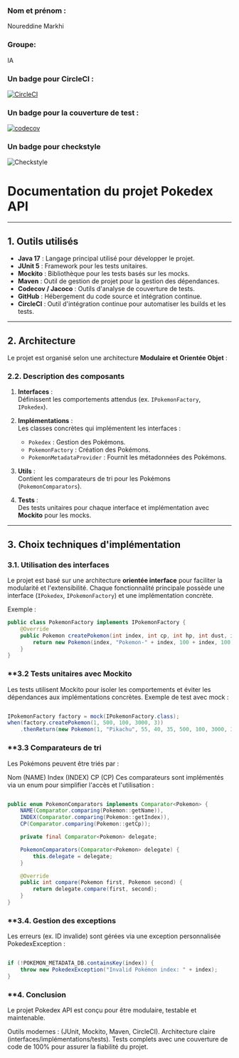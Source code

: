 ### Nom et prénom : 
Noureddine Markhi 
### Groupe: 
IA
### Un badge pour CircleCI :
[![CircleCI](https://dl.circleci.com/status-badge/img/circleci/EhXjGu6NS4af4Q4T46kqk4/JDLGy8q4t2ehBvrgtSPBth/tree/main.svg?style=svg)](https://dl.circleci.com/status-badge/redirect/circleci/EhXjGu6NS4af4Q4T46kqk4/JDLGy8q4t2ehBvrgtSPBth/tree/main)
### Un badge pour la couverture de test :
[![codecov](https://codecov.io/gh/NoureddineMarkhi/ceri-m1-techniques-de-test/branch/main/graph/badge.svg)](https://codecov.io/gh/NoureddineMarkhi/ceri-m1-techniques-de-test)
### Un badge pour checkstyle
![Checkstyle](https://github.com/NoureddineMarkhi/ceri-m1-techniques-de-test/actions/workflows/checkstyle.yml/badge.svg)
# Documentation du projet **Pokedex API**

---

## **1. Outils utilisés**

- **Java 17** : Langage principal utilisé pour développer le projet.
- **JUnit 5** : Framework pour les tests unitaires.
- **Mockito** : Bibliothèque pour les tests basés sur les mocks.
- **Maven** : Outil de gestion de projet pour la gestion des dépendances.
- **Codecov / Jacoco** : Outils d'analyse de couverture de tests.
- **GitHub** : Hébergement du code source et intégration continue.
- **CircleCI** : Outil d'intégration continue pour automatiser les builds et les tests.

---

## **2. Architecture**

Le projet est organisé selon une architecture **Modulaire et Orientée Objet** :


### **2.2. Description des composants**

1. **Interfaces** :  
   Définissent les comportements attendus (ex. `IPokemonFactory`, `IPokedex`).

2. **Implémentations** :  
   Les classes concrètes qui implémentent les interfaces :
    - `Pokedex` : Gestion des Pokémons.
    - `PokemonFactory` : Création des Pokémons.
    - `PokemonMetadataProvider` : Fournit les métadonnées des Pokémons.

3. **Utils** :  
   Contient les comparateurs de tri pour les Pokémons (`PokemonComparators`).

4. **Tests** :  
   Des tests unitaires pour chaque interface et implémentation avec **Mockito** pour les mocks.

---

## **3. Choix techniques d'implémentation**

### **3.1. Utilisation des interfaces**
Le projet est basé sur une architecture **orientée interface** pour faciliter la modularité et l'extensibilité. Chaque fonctionnalité principale possède une interface (`IPokedex`, `IPokemonFactory`) et une implémentation concrète.

Exemple :
```java
public class PokemonFactory implements IPokemonFactory {
    @Override
    public Pokemon createPokemon(int index, int cp, int hp, int dust, int candy) {
        return new Pokemon(index, "Pokemon-" + index, 100 + index, 100 + index, 100 + index, cp, hp, dust, candy, 0.0);
    }
}
```

### **3.2 Tests unitaires avec Mockito
Les tests utilisent Mockito pour isoler les comportements et éviter les dépendances aux implémentations concrètes.
Exemple de test avec mock :

```java

IPokemonFactory factory = mock(IPokemonFactory.class);
when(factory.createPokemon(1, 500, 100, 3000, 3))
    .thenReturn(new Pokemon(1, "Pikachu", 55, 40, 35, 500, 100, 3000, 3, 80.0));

```

### **3.3 Comparateurs de tri
Les Pokémons peuvent être triés par :

Nom (NAME)
Index (INDEX)
CP (CP)
Ces comparateurs sont implémentés via un enum pour simplifier l'accès et l'utilisation :

``` java

public enum PokemonComparators implements Comparator<Pokemon> {
    NAME(Comparator.comparing(Pokemon::getName)),
    INDEX(Comparator.comparing(Pokemon::getIndex)),
    CP(Comparator.comparing(Pokemon::getCp));

    private final Comparator<Pokemon> delegate;

    PokemonComparators(Comparator<Pokemon> delegate) {
        this.delegate = delegate;
    }

    @Override
    public int compare(Pokemon first, Pokemon second) {
        return delegate.compare(first, second);
    }
}
```
### **3.4. Gestion des exceptions
Les erreurs (ex. ID invalide) sont gérées via une exception personnalisée PokedexException :

```java

if (!POKEMON_METADATA_DB.containsKey(index)) {
    throw new PokedexException("Invalid Pokémon index: " + index);
}
```

### **4. Conclusion
Le projet Pokedex API est conçu pour être modulaire, testable et maintenable.

Outils modernes : (JUnit, Mockito, Maven, CircleCI).
Architecture claire (interfaces/implémentations/tests).
Tests complets avec une couverture de code de 100% pour assurer la fiabilité du projet.